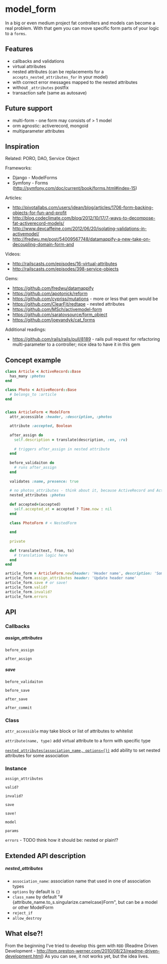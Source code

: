 # model_form

In a big or even medium project fat controllers and models can become a real problem.
With that gem you can move specific form parts of your logic to a `forms`.


## Features

* callbacks and validations
* virtual attributes
* nested attributes (can be replacements for a `accepts_nested_attributes_for` in your model)
 * with correct error messages mapped to the nested attributes
 * without `_attributes` postfix
* transaction safe (same as autosave)

## Future support

* multi-form - one form may consists of > 1 model
* orm agnostic: activerecord, mongoid
* multiparameter attributes

## Inspiration

Related: PORO, DAO, Service Object

Frameworks:

* Django - ModelForms
* Symfony - Forms (http://symfony.com/doc/current/book/forms.html#index-15)

Articles:

* http://pivotallabs.com/users/jdean/blog/articles/1706-form-backing-objects-for-fun-and-profit
* http://blog.codeclimate.com/blog/2012/10/17/7-ways-to-decompose-fat-activerecord-models/
* http://www.devcaffeine.com/2012/06/20/isolating-validations-in-activemodel/
* http://fredwu.me/post/54009567748/datamappify-a-new-take-on-decoupling-domain-form-and

Videos:

* http://railscasts.com/episodes/16-virtual-attributes
* http://railscasts.com/episodes/398-service-objects

Gems:

* https://github.com/fredwu/datamappify
* https://github.com/apotonick/reform
* https://github.com/cypriss/mutations - more or less that gem would be
* https://github.com/ClearFit/redtape - nested attributes
* https://github.com/MSch/activemodel-form
* https://github.com/saratovsource/form_object
* https://github.com/joevandyk/cat_forms

Additional readings:

* https://github.com/rails/rails/pull/8189 - rails pull request for refactoring multi-parameter to a controller; nice idea to have it in this gem

## Concept example
    
```ruby
class Article < ActiveRecord::Base
  has_many :photos
end

class Photo < ActiveRecord::Base
  # belongs_to :article
end


class ArticleForm < ModelForm
  attr_accessible :header, :description, :photos

  attribute :accepted, Boolean
  
  after_assign do
    self.description = translate(description, :en, :ru)
    
    # triggers after_assign in nested attribute
  end
  
  before_validaiton do
    # runs after_assign
  end
  
  validates :name, presence: true
  
  # no photos_attributes - think about it, because ActiveRecord and ActionPack have some references on _attributes
  nested_attributes :photos
  
  def accepted=(accepted)
    self.accepted_at = accepted ? Time.now : nil
  end
  
  class PhotoForm # < NestedForm
    
  end
  
  private
  
  def translate(text, from, to)
    # translation logic here
  end
end

article_form = ArticleForm.new(header: 'Header name', description: 'Some description here', photos: [{id: 1, name: 'some name'}, {name: 'new'}])
article_form.assign_attributes header: 'Update header name'
article_form.save # or save!
article_form.valid?
article_form.invalid?
article_form.errors
```

## API

### Callbacks

##### assign_attributes

`before_assign`

`after_assign`

##### save

`before_validaiton`

`before_save`

`after_save`

`after_commit`

### Class

`attr_accessible` may take block or list of attributes to whitelist

`attribute(name, type)` add virtual attribute to a form with specific type

[`nested_attributes(association_name, options={})`](#nested_attributes) add ability to set nested attributes for some association

### Instance

`assign_attributes`

`valid?`

`invalid?`

`save`

`save!`

`model`

`params`

`errors` - TODO think how it should be: nested or plain!?

## Extended API description

##### nested_attributes

* `association_name`: association name that used in one of association types
* `options` by default is `{}`
 * `class_name` by default "#{attribute_name.to_s.singularize.camelcase}Form", but can be a model or other ModelForm
 * `reject_if`
 * `allow_destroy`

## What else?!

From the beginning I've tried to develop this gem with `RDD` (Readme Driven Development - http://tom.preston-werner.com/2010/08/23/readme-driven-development.html)
As you can see, it not works yet, but the idea lives.
